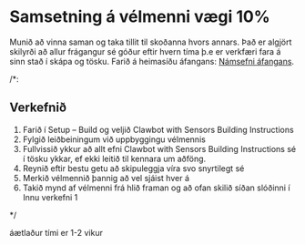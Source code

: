 # Samsetning á vélmenni vægi 10% 
Munið að vinna saman og taka tillit til skoðanna hvors annars. 
Það er algjört skilyrði að allur frágangur sé góður eftir hvern tíma þ.e er verkfæri fara á sinn stað í skápa og tösku.
Farið á heimasíðu áfangans: [Námsefni áfangans](http://www.education.rec.ri.cmu.edu/products/teaching_robotc_cortex/index.html).

/*:  
## Verkefnið
1. Farið í Setup – Build og veljið Clawbot with Sensors Building Instructions 
1. Fylgið leiðbeiningum við uppbyggingu vélmennis 
1. Fullvissið ykkur að allt efni Clawbot with Sensors Building Instructions sé í tösku ykkar, ef ekki leitið til kennara um aðföng. 
1. Reynið eftir bestu getu að skipuleggja víra svo snyrtilegt sé 
1. Merkið vélmennið þannig að vel sjáist hver á 
1. Takið mynd af vélmenni frá hlið framan og að ofan skilið síðan slóðinni í Innu verkefni 1
  
*/
  
áætlaður tími er 1-2 vikur 

